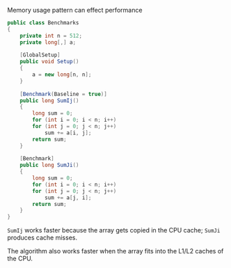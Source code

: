 Memory usage pattern can effect performance
```csharp
public class Benchmarks
{
	private int n = 512;
	private long[,] a;
	
	[GlobalSetup]
	public void Setup()
	{
		a = new long[n, n];
	}
	
	[Benchmark(Baseline = true)]
	public long SumIj()
	{
		long sum = 0;
		for (int i = 0; i < n; i++)
		for (int j = 0; j < n; j++)
			sum += a[i, j];
		return sum;
	}
	
	[Benchmark]
	public long SumJi()
	{
		long sum = 0;
		for (int i = 0; i < n; i++)
		for (int j = 0; j < n; j++)
			sum += a[j, i];
		return sum;
	}
}
```
`SumIj` works faster because the array gets copied in the CPU cache; `SumJi` produces cache misses.

The algorithm also works faster when the array fits into the L1/L2 caches of the CPU.

